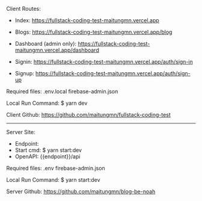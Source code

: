 Client Routes:

+ Index: https://fullstack-coding-test-maitungmn.vercel.app

+ Blogs: https://fullstack-coding-test-maitungmn.vercel.app/blog

+ Dashboard (admin only): https://fullstack-coding-test-maitungmn.vercel.app/dashboard

+ Signin: https://fullstack-coding-test-maitungmn.vercel.app/auth/sign-in

+ Signup: https://fullstack-coding-test-maitungmn.vercel.app/auth/sign-up

Required files:
.env.local
firebase-admin.json

Local Run Command:
$ yarn dev

Client Github: https://github.com/maitungmn/fullstack-coding-test

--------------------

Server Site:
+ Endpoint: 
+ Start cmd: $ yarn start:dev
+ OpenAPI: {{endpoint}}/api

Required files:
.env
firebase-admin.json

Local Run Command:
$ yarn start:dev

Server Github: https://github.com/maitungmn/blog-be-noah
